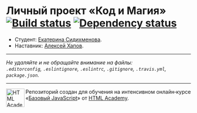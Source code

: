 # Личный проект «Код и Магия» [![Build status][travis-image]][travis-url] [![Dependency status][dependency-image]][dependency-url]

* Студент: [Екатерина Сидихменова](https://up.htmlacademy.ru/javascript/4/user/39455).
* Наставник: [Алексей Хапов](https://htmlacademy.ru/profile/id118459).

---

_Не удаляйте и не обращайте внимание на файлы:_<br>
_`.editorconfig`, `.eslintignore`, `.eslintrc`, `.gitignore`, `.travis.yml`, `package.json`._

---

<a href="https://htmlacademy.ru/intensive/javascript"><img align="left" width="50" height="50" title="HTML Academy" src="https://up.htmlacademy.ru/static/img/intensive/javascript/logo-for-github.svg"></a>

Репозиторий создан для обучения на интенсивном онлайн‑курсе «[Базовый JavaScript](https://htmlacademy.ru/intensive/javascript)» от [HTML Academy](https://htmlacademy.ru).

[travis-image]: https://travis-ci.org/htmlacademy-javascript/39455-code-and-magick.svg?branch=master
[travis-url]: https://travis-ci.org/htmlacademy-javascript/39455-code-and-magick
[dependency-image]: https://david-dm.org/htmlacademy-javascript/39455-code-and-magick.svg?style=flat-square
[dependency-url]: https://david-dm.org/htmlacademy-javascript/39455-code-and-magick
